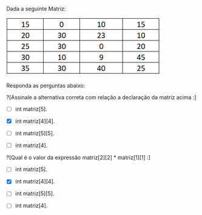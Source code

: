 <p>Dada a seguinte Matriz:</p>

![while](/markdowns/matrix.png)

<p>Responda as perguntas abaixo:</p>
?[Assinale a alternativa correta com relação a declaração da matriz acima :]

-[ ] int matriz[5].

-[x] int matriz[4][4].

-[ ] int matriz[5][5].

-[ ] int matriz[4].

?[Qual é o valor da expressão matriz[2][2] * matriz[1][1] :]

-[ ] int matriz[5].

-[x] int matriz[4][4].

-[ ] int matriz[5][5].

-[ ] int matriz[4].
